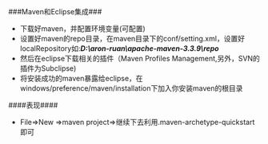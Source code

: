 ###Maven和Eclipse集成###

- 下载好maven，并配置环境变量(可配置)
- 设置好maven的repo目录，在maven目录下的conf/setting.xml，设置好localRepository如:***<localRepository>D:\aron-ruan\apache-maven-3.3.9\repo</localRepository>***
- 然后在eclipse下载相关的插件（Maven Profiles Management,另外，SVN的插件为Subclipse)
- 将安装成功的maven暴露给eclipse，在windows/preference/maven/installation下加入你安装maven的根目录

####表现####
- File=>New =>maven project=>继续下去利用.maven-archetype-quickstart即可